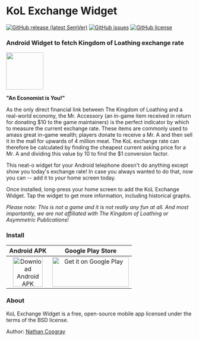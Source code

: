 # KoL Exchange Widget

[![GitHub release (latest SemVer)](https://img.shields.io/github/v/release/ncosgray/KoLExchangeWidget?label=latest%20version&sort=semver)](https://github.com/ncosgray/KoLExchangeWidget/releases)
[![GitHub issues](https://img.shields.io/github/issues/ncosgray/KoLExchangeWidget?color=red)](https://github.com/ncosgray/KoLExchangeWidget/issues)
[![GitHub license](https://img.shields.io/github/license/ncosgray/KoLExchangeWidget?color=lightgrey)](https://github.com/ncosgray/KoLExchangeWidget/blob/master/LICENSE.txt)

### Android Widget to fetch Kingdom of Loathing exchange rate

<img src="https://www.nathanatos.com/images/kolswordguy.gif" width="100" />

**"An Economist is You!"**

As the only direct financial link between The Kingdom of Loathing and a real-world economy, the Mr. Accessory (an in-game item received in return for donating $10 to the game maintainers) is the perfect indicator by which to measure the current exchange rate. These items are commonly used to amass great in-game wealth; players donate to receive a Mr. A and then sell it in the mall for upwards of 4 million meat. The KoL exchange rate can therefore be calculated by finding the cheapest current asking price for a Mr. A and dividing this value by 10 to find the $1 conversion factor.

This neat-o widget for your Android telephone doesn't do anything except show you today's exchange rate! In case you always wanted to do that, now you can -- add it to *your* home screen today.

Once installed, long-press your home screen to add the KoL Exchange Widget. Tap the widget to get more information, including historical graphs.

*Please note: This is not a game and it is not really any fun at all. And most importantly, we are not affiliated with The Kingdom of Loathing or Asymmetric Publications!*

### Install

| Android APK | Google Play Store |
| :--: | :--: |
| <a href="https://github.com/ncosgray/KoLExchangeWidget/releases/latest"><img src="https://www.nathanatos.com/software/images/file-zip-icon.png" alt="Download Android APK" width="80" height="80"/></a> | <a href="https://play.google.com/store/apps/details?id=com.nathanatos.kolexchangewidget"><img src="https://play.google.com/intl/en_us/badges/static/images/badges/en_badge_web_generic.png" alt="Get it on Google Play" width="206" height="80"/></a> |

### About

KoL Exchange Widget is a free, open-source mobile app licensed under the terms of the BSD license.

Author: [Nathan Cosgray](https://www.nathanatos.com)
